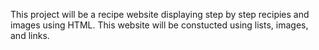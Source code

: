 This project will be a recipe website displaying step by step recipies and images using HTML. This website will be constucted using lists, images, and links.